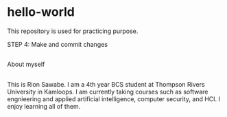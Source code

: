 # hello-world
This repository is used for practicing purpose.

STEP 4: Make and commit changes
##
About myself
##
This is Rion Sawabe. I am a 4th year BCS student at Thompson Rivers University in Kamloops. I am currently taking courses such as software engnieering and applied artificial intelligence, computer security, and HCI. I enjoy learning all of them.
